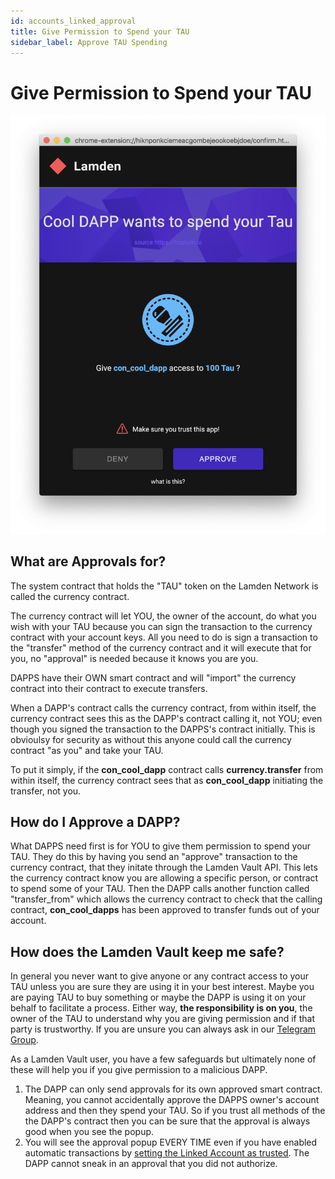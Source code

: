 ```yaml
---
id: accounts_linked_approval
title: Give Permission to Spend your TAU
sidebar_label: Approve TAU Spending
---
```


# Give Permission to Spend your TAU

![](img/wallet/linked_account_approve.png)

## What are Approvals for?
The system contract that holds the "TAU" token on the Lamden Network is called the currency contract.

The currency contract will let YOU, the owner of the account, do what you wish with your TAU because you can sign the transaction to the currency contract with your account keys. All you need to do is sign a transaction to the "transfer" method of the currency contract and it will execute that for you, no "approval" is needed because it knows you are you.

DAPPS have their OWN smart contract and will "import" the currency contract into their contract to execute transfers.

When a DAPP's contract calls the currency contract, from within itself, the currency contract sees this as the DAPP's contract calling it, not YOU; even though you signed the transaction to the DAPPS's contract initially.  This is obvioulsy for security as without this anyone could call the currency contract "as you" and take your TAU.

To put it simply, if the **con_cool_dapp** contract calls **currency.transfer** from within itself, the currency contract sees that as **con_cool_dapp** initiating the transfer, not you.

## How do I Approve a DAPP?
What DAPPS need first is for YOU to give them permission to spend your TAU.  They do this by having you send an "approve" transaction to the currency contract, that they initate through the Lamden Vault API.  This lets the currency contract know you are allowing a specific person, or contract to spend some of your TAU. Then the DAPP calls another function called "transfer_from" which allows the currency contract to check that the calling contract, **con_cool_dapps** has been approved to transfer funds out of your account.

## How does the Lamden Vault keep me safe?
In general you never want to give anyone or any contract access to your TAU unless you are sure they are using it in your best interest.  Maybe you are paying TAU to buy something or maybe the DAPP is using it on your behalf to facilitate a process.  Either way, **the responsibility is on you**, the owner of the TAU to understand why you are giving permission and if that party is trustworthy. If you are unsure you can always ask in our <u>[Telegram Group](https://t.me/lamdenchat)</u>.

As a Lamden Vault user, you have a few safeguards but ultimately none of these will help you if you give permission to a malicious DAPP.
1. The DAPP can only send approvals for its own approved smart contract.  Meaning, you cannot accidentally approve the DAPPS owner's account address and then they spend your TAU.  So if you trust all methods of the the DAPP's contract then you can be sure that the approval is always good when you see the popup.
2. You will see the approval popup EVERY TIME even if you have enabled automatic transactions by <u>[setting the Linked Account as trusted](/wallet/accounts_linked_create#make-account-trusted)</u>.  The DAPP cannot sneak in an approval that you did not authorize.





